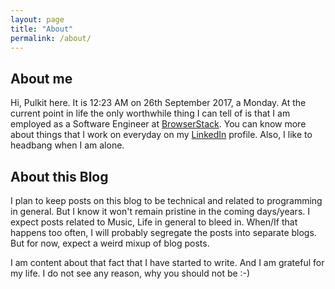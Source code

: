 ```yaml
---
layout: page
title: "About"
permalink: /about/
---
```


## About me
Hi, Pulkit here. It is 12:23 AM on 26th September 2017, a Monday.
At the current point in life the only worthwhile thing I can tell of is that I am employed as a Software Engineer at [BrowserStack](http://www.browserstack.com). You can know more about things that I work on everyday on my [LinkedIn](https://www.linkedin.com/in/pulkitsharma07/) profile.
Also, I like to headbang when I am alone.

## About this Blog
I plan to keep posts on this blog to be technical and related to programming in general.
But I know it won't remain pristine in the coming days/years. I expect posts related to Music, Life in general to bleed in.
When/If that happens too often, I will probably segregate the posts into separate blogs.
But for now, expect a weird mixup of blog posts.

I am content about that fact that I have started to write. And I am grateful for my life. I do not see any reason, why you should not be :-)
